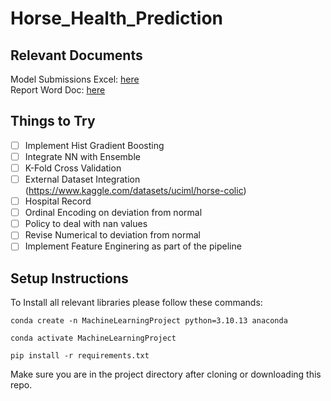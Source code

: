 # Horse_Health_Prediction

## Relevant Documents
Model Submissions Excel: [here](https://docs.google.com/spreadsheets/d/1BmkAvdSXUL87xKeqYgjDmmkLrNG1FfBvwGXSfKzF6iY/edit?usp=sharing)  
Report Word Doc: [here](https://entuedu-my.sharepoint.com/:w:/g/personal/kshitij003_e_ntu_edu_sg/ERMb5d-Q7qVMvGDwpyN-P1sBzO1CFNqDTiDLk-PvhbiGtA?e=sqUPfs)

## Things to Try
- [ ] Implement Hist Gradient Boosting
- [ ] Integrate NN with Ensemble
- [ ] K-Fold Cross Validation  
- [ ] External Dataset Integration (https://www.kaggle.com/datasets/uciml/horse-colic)
- [ ] Hospital Record
- [ ] Ordinal Encoding on deviation from normal
- [ ] Policy to deal with nan values
- [ ] Revise Numerical to deviation from normal
- [ ] Implement Feature Enginering as part of the pipeline

## Setup Instructions
To Install all relevant libraries please follow these commands:
```
conda create -n MachineLearningProject python=3.10.13 anaconda
```
```
conda activate MachineLearningProject
```
```
pip install -r requirements.txt
```

Make sure you are in the project directory after cloning or downloading this repo.
